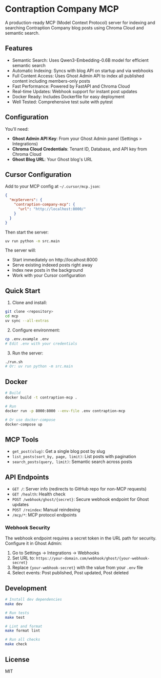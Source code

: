 # Contraption Company MCP

A production-ready MCP (Model Context Protocol) server for indexing and searching Contraption Company blog posts using Chroma Cloud and semantic search.

## Features

- Semantic Search: Uses Qwen3-Embedding-0.6B model for efficient semantic search
- Automatic Indexing: Syncs with blog API on startup and via webhooks
- Full Content Access: Uses Ghost Admin API to index all published content including members-only posts
- Fast Performance: Powered by FastAPI and Chroma Cloud
- Real-time Updates: Webhook support for instant post updates
- Docker Ready: Includes Dockerfile for easy deployment
- Well Tested: Comprehensive test suite with pytest

## Configuration

You'll need:
- **Ghost Admin API Key**: From your Ghost Admin panel (Settings > Integrations)
- **Chroma Cloud Credentials**: Tenant ID, Database, and API key from Chroma Cloud
- **Ghost Blog URL**: Your Ghost blog's URL

## Cursor Configuration

Add to your MCP config at `~/.cursor/mcp.json`:

```json
{
  "mcpServers": {
    "contraption-company-mcp": {
      "url": "http://localhost:8000/"
    }
  }
}
```

Then start the server:
```bash
uv run python -m src.main
```

The server will:
- Start immediately on http://localhost:8000
- Serve existing indexed posts right away
- Index new posts in the background
- Work with your Cursor configuration

## Quick Start

1. Clone and install:
```bash
git clone <repository>
cd mcp
uv sync --all-extras
```

2. Configure environment:
```bash
cp .env.example .env
# Edit .env with your credentials
```

3. Run the server:
```bash
./run.sh
# Or: uv run python -m src.main
```

## Docker

```bash
# Build
docker build -t contraption-mcp .

# Run
docker run -p 8000:8000 --env-file .env contraption-mcp

# Or use docker-compose
docker-compose up
```

## MCP Tools

- `get_post(slug)`: Get a single blog post by slug
- `list_posts(sort_by, page, limit)`: List posts with pagination
- `search_posts(query, limit)`: Semantic search across posts

## API Endpoints

- `GET /`: Server info (redirects to GitHub repo for non-MCP requests)
- `GET /health`: Health check
- `POST /webhook/ghost/{secret}`: Secure webhook endpoint for Ghost updates
- `POST /reindex`: Manual reindexing
- `/mcp/*`: MCP protocol endpoints

### Webhook Security

The webhook endpoint requires a secret token in the URL path for security. Configure it in Ghost Admin:
1. Go to Settings → Integrations → Webhooks
2. Set URL to: `https://your-domain.com/webhook/ghost/{your-webhook-secret}`
3. Replace `{your-webhook-secret}` with the value from your `.env` file
4. Select events: Post published, Post updated, Post deleted

## Development

```bash
# Install dev dependencies
make dev

# Run tests
make test

# Lint and format
make format lint

# Run all checks
make check
```

## License

MIT